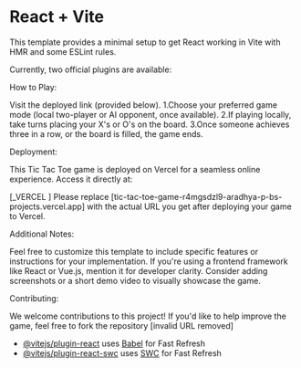 # React + Vite

This template provides a minimal setup to get React working in Vite with HMR and some ESLint rules.

Currently, two official plugins are available:

How to Play:

Visit the deployed link (provided below).
1.Choose your preferred game mode (local two-player or AI opponent, once available).
2.If playing locally, take turns placing your X's or O's on the board.
3.Once someone achieves three in a row, or the board is filled, the game ends.

Deployment:

This Tic Tac Toe game is deployed on Vercel for a seamless online experience. Access it directly at:

[_VERCEL ]
Please replace [tic-tac-toe-game-r4mgsdzl9-aradhya-p-bs-projects.vercel.app] with the actual URL you get after deploying your game to Vercel.


Additional Notes:

Feel free to customize this template to include specific features or instructions for your implementation.
If you're using a frontend framework like React or Vue.js, mention it for developer clarity.
Consider adding screenshots or a short demo video to visually showcase the game.

Contributing:

We welcome contributions to this project! If you'd like to help improve the game, feel free to fork the repository [invalid URL removed]
- [@vitejs/plugin-react](https://github.com/vitejs/vite-plugin-react/blob/main/packages/plugin-react/README.md) uses [Babel](https://babeljs.io/) for Fast Refresh
- [@vitejs/plugin-react-swc](https://github.com/vitejs/vite-plugin-react-swc) uses [SWC](https://swc.rs/) for Fast Refresh
